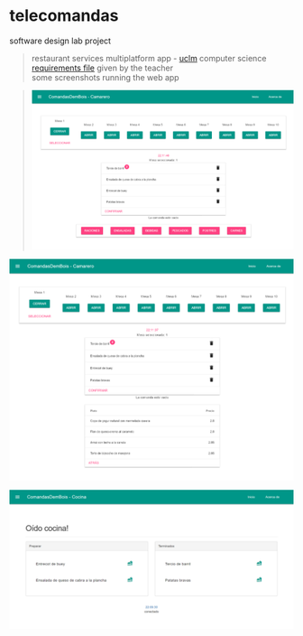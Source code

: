 # telecomandas
software design lab project
> restaurant services multiplatform app - [uclm](https://www.uclm.es/) computer science  
[requirements file](enunciado.pdf) given by the teacher  
some screenshots running the web app    
  
>![waiter_client1](screenshots/client1.png)  
  
![waiter_client2](screenshots/client2.png)  
  
![kitchen_client](screenshots/client3.png)
